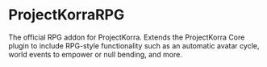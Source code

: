# ProjectKorraRPG
The official RPG addon for ProjectKorra. Extends the ProjectKorra Core plugin to include RPG-style
functionality such as an automatic avatar cycle, world events to empower or null bending, and more.
